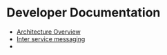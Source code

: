 # Developer Documentation

* [Architecture Overview](architecture.md)
* [Inter service messaging](service-messaging.md)
* 